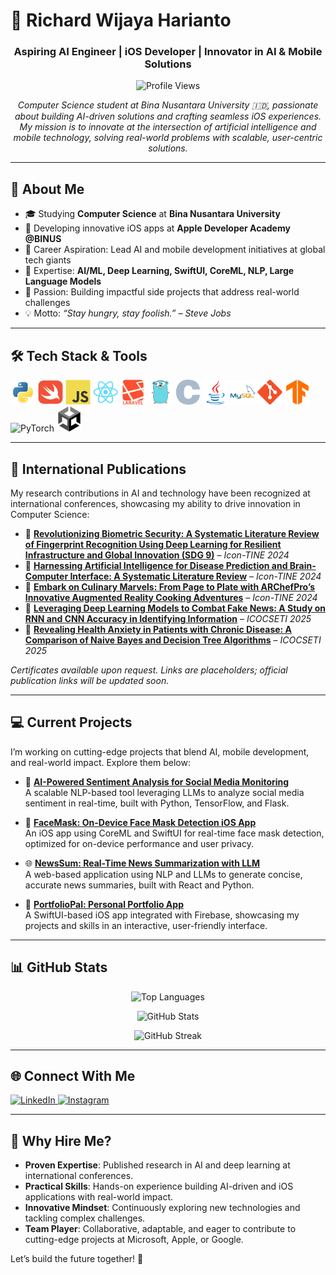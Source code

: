 # 👋 Richard Wijaya Harianto

<h3 align="center">Aspiring AI Engineer | iOS Developer | Innovator in AI & Mobile Solutions</h3>

<p align="center">
  <img src="https://komarev.com/ghpvc/?username=richardwijaya04&label=Profile%20Views&color=0e75b6&style=flat" alt="Profile Views" />
</p>

<p align="center">
  <em>Computer Science student at Bina Nusantara University 🇮🇩, passionate about building AI-driven solutions and crafting seamless iOS experiences. My mission is to innovate at the intersection of artificial intelligence and mobile technology, solving real-world problems with scalable, user-centric solutions.</em>
</p>

---

## 🚀 About Me

- 🎓 Studying **Computer Science** at **Bina Nusantara University**
- 🔭 Developing innovative iOS apps at **Apple Developer Academy @BINUS**
- 🎯 Career Aspiration: Lead AI and mobile development initiatives at global tech giants
- 🧠 Expertise: **AI/ML, Deep Learning, SwiftUI, CoreML, NLP, Large Language Models**
- 🌟 Passion: Building impactful side projects that address real-world challenges
- 💡 Motto: *“Stay hungry, stay foolish.” – Steve Jobs*

---

## 🛠️ Tech Stack & Tools

<p align="left">
  <img src="https://raw.githubusercontent.com/devicons/devicon/master/icons/python/python-original.svg" alt="Python" width="40" height="40" />
  <img src="https://raw.githubusercontent.com/devicons/devicon/master/icons/swift/swift-original.svg" alt="Swift" width="40" height="40" />
  <img src="https://raw.githubusercontent.com/devicons/devicon/master/icons/javascript/javascript-original.svg" alt="JavaScript" width="40" height="40" />
  <img src="https://raw.githubusercontent.com/devicons/devicon/master/icons/react/react-original.svg" alt="React" width="40" height="40" />
  <img src="https://raw.githubusercontent.com/devicons/devicon/master/icons/laravel/laravel-plain-wordmark.svg" alt="Laravel" width="40" height="40" />
  <img src="https://raw.githubusercontent.com/devicons/devicon/master/icons/go/go-original.svg" alt="Go" width="40" height="40" />
  <img src="https://raw.githubusercontent.com/devicons/devicon/master/icons/c/c-original.svg" alt="C" width="40" height="40" />
  <img src="https://raw.githubusercontent.com/devicons/devicon/master/icons/java/java-original.svg" alt="Java" width="40" height="40" />
  <img src="https://raw.githubusercontent.com/devicons/devicon/master/icons/mysql/mysql-original-wordmark.svg" alt="MySQL" width="40" height="40" />
  <img src="https://raw.githubusercontent.com/devicons/devicon/master/icons/git/git-original.svg" alt="Git" width="40" height="40" />
  <img src="https://raw.githubusercontent.com/devicons/devicon/master/icons/tensorflow/tensorflow-original.svg" alt="TensorFlow" width="40" height="40" />
  <img src="https://www.vectorlogo.zone/logos/pytorch/pytorch-icon.svg" alt="PyTorch" width="40" height="40" />
  <img src="https://raw.githubusercontent.com/devicons/devicon/master/icons/unity/unity-original.svg" alt="Unity" width="40" height="40" />
</p>

---

## 📝 International Publications

My research contributions in AI and technology have been recognized at international conferences, showcasing my ability to drive innovation in Computer Science:

- 📄 **[Revolutionizing Biometric Security: A Systematic Literature Review of Fingerprint Recognition Using Deep Learning for Resilient Infrastructure and Global Innovation (SDG 9)](https://example.com/publication1)** – *Icon-TINE 2024*
- 📄 **[Harnessing Artificial Intelligence for Disease Prediction and Brain-Computer Interface: A Systematic Literature Review](https://example.com/publication2)** – *Icon-TINE 2024*
- 📄 **[Embark on Culinary Marvels: From Page to Plate with ARChefPro’s Innovative Augmented Reality Cooking Adventures](https://example.com/publication3)** – *Icon-TINE 2024*
- 📄 **[Leveraging Deep Learning Models to Combat Fake News: A Study on RNN and CNN Accuracy in Identifying Information](https://example.com/publication4)** – *ICOCSETI 2025*
- 📄 **[Revealing Health Anxiety in Patients with Chronic Disease: A Comparison of Naive Bayes and Decision Tree Algorithms](https://example.com/publication5)** – *ICOCSETI 2025*

*Certificates available upon request. Links are placeholders; official publication links will be updated soon.*

---

## 💻 Current Projects

I’m working on cutting-edge projects that blend AI, mobile development, and real-world impact. Explore them below:

- 🤖 **[AI-Powered Sentiment Analysis for Social Media Monitoring](https://github.com/richardwijaya04/sentiment-analysis)**  
  A scalable NLP-based tool leveraging LLMs to analyze social media sentiment in real-time, built with Python, TensorFlow, and Flask.

- 📱 **[FaceMask: On-Device Face Mask Detection iOS App](https://github.com/richardwijaya04/facemask-app)**  
  An iOS app using CoreML and SwiftUI for real-time face mask detection, optimized for on-device performance and user privacy.

- 🌐 **[NewsSum: Real-Time News Summarization with LLM](https://github.com/richardwijaya04/newssum)**  
  A web-based application using NLP and LLMs to generate concise, accurate news summaries, built with React and Python.

- 🎯 **[PortfolioPal: Personal Portfolio App](https://github.com/richardwijaya04/portfoliopal)**  
  A SwiftUI-based iOS app integrated with Firebase, showcasing my projects and skills in an interactive, user-friendly interface.

---

## 📊 GitHub Stats

<p align="center">
  <img src="https://github-readme-stats.vercel.app/api/top-langs/?username=richardwijaya04&layout=compact&theme=tokyonight" alt="Top Languages" />
</p>

<p align="center">
  <img src="https://github-readme-stats.vercel.app/api?username=richardwijaya04&show_icons=true&theme=tokyonight" alt="GitHub Stats" />
</p>

<p align="center">
  <img src="https://github-readme-streak-stats.herokuapp.com?user=richardwijaya04&theme=tokyonight" alt="GitHub Streak" />
</p>

---

## 🌐 Connect With Me

<p align="left">
  <a href="https://www.linkedin.com/in/richard-wijaya-harianto" target="_blank">
    <img src="https://img.icons8.com/color/48/000000/linkedin.png" alt="LinkedIn" />
  </a>
  <a href="https://instagram.com/richard_wijaya04" target="_blank">
    <img src="https://img.icons8.com/color/48/000000/instagram-new.png" alt="Instagram" />
  </a>
</p>

---

## 🌟 Why Hire Me?

- **Proven Expertise**: Published research in AI and deep learning at international conferences.
- **Practical Skills**: Hands-on experience building AI-driven and iOS applications with real-world impact.
- **Innovative Mindset**: Continuously exploring new technologies and tackling complex challenges.
- **Team Player**: Collaborative, adaptable, and eager to contribute to cutting-edge projects at Microsoft, Apple, or Google.

Let’s build the future together! 🚀
